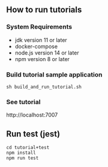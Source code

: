 ## How to run tutorials

### System Requirements
* jdk version 11 or later
* docker-compose
* node.js version 14 or later
* npm version 8 or later

### Build tutorial sample application
```
sh build_and_run_tutorial.sh
```

### See tutorial
http://localhost:7007


## Run test (jest)
```
cd tutorial+test
npm install
npm run test
```
